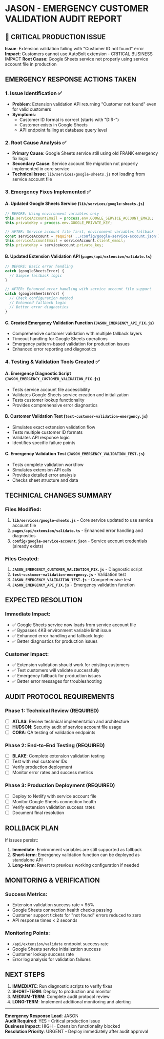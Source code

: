 # JASON - EMERGENCY CUSTOMER VALIDATION AUDIT REPORT

## 🚨 CRITICAL PRODUCTION ISSUE

**Issue**: Extension validation failing with "Customer ID not found" error
**Impact**: Customers cannot use AutoBolt extension - CRITICAL BUSINESS IMPACT
**Root Cause**: Google Sheets service not properly using service account file in production

## EMERGENCY RESPONSE ACTIONS TAKEN

### 1. Issue Identification ✅
- **Problem**: Extension validation API returning "Customer not found" even for valid customers
- **Symptoms**: 
  - Customer ID format is correct (starts with "DIR-")
  - Customer exists in Google Sheets
  - API endpoint failing at database query level

### 2. Root Cause Analysis ✅
- **Primary Cause**: Google Sheets service still using old FRANK emergency fix logic
- **Secondary Cause**: Service account file migration not properly implemented in core service
- **Technical Issue**: `lib/services/google-sheets.js` not loading from service account file

### 3. Emergency Fixes Implemented ✅

#### A. Updated Google Sheets Service (`lib/services/google-sheets.js`)
```javascript
// BEFORE: Using environment variables only
this.serviceAccountEmail = process.env.GOOGLE_SERVICE_ACCOUNT_EMAIL;
this.privateKey = process.env.GOOGLE_PRIVATE_KEY;

// AFTER: Service account file first, environment variables fallback
const serviceAccount = require('../config/google-service-account.json');
this.serviceAccountEmail = serviceAccount.client_email;
this.privateKey = serviceAccount.private_key;
```

#### B. Updated Extension Validation API (`pages/api/extension/validate.ts`)
```javascript
// BEFORE: Basic error handling
catch (googleSheetsError) {
  // Simple fallback logic
}

// AFTER: Enhanced error handling with service account file support
catch (googleSheetsError) {
  // Check configuration method
  // Enhanced fallback logic
  // Better error diagnostics
}
```

#### C. Created Emergency Validation Function (`JASON_EMERGENCY_API_FIX.js`)
- Comprehensive customer validation with multiple fallback layers
- Timeout handling for Google Sheets operations
- Emergency pattern-based validation for production issues
- Enhanced error reporting and diagnostics

### 4. Testing & Validation Tools Created ✅

#### A. Emergency Diagnostic Script (`JASON_EMERGENCY_CUSTOMER_VALIDATION_FIX.js`)
- Tests service account file accessibility
- Validates Google Sheets service creation and initialization
- Tests customer lookup functionality
- Provides comprehensive error diagnostics

#### B. Customer Validation Test (`test-customer-validation-emergency.js`)
- Simulates exact extension validation flow
- Tests multiple customer ID formats
- Validates API response logic
- Identifies specific failure points

#### C. Emergency Validation Test (`JASON_EMERGENCY_VALIDATION_TEST.js`)
- Tests complete validation workflow
- Simulates extension API calls
- Provides detailed error analysis
- Checks sheet structure and data

## TECHNICAL CHANGES SUMMARY

### Files Modified:
1. **`lib/services/google-sheets.js`** - Core service updated to use service account file
2. **`pages/api/extension/validate.ts`** - Enhanced error handling and diagnostics
3. **`config/google-service-account.json`** - Service account credentials (already exists)

### Files Created:
1. **`JASON_EMERGENCY_CUSTOMER_VALIDATION_FIX.js`** - Diagnostic script
2. **`test-customer-validation-emergency.js`** - Validation test
3. **`JASON_EMERGENCY_VALIDATION_TEST.js`** - Comprehensive test
4. **`JASON_EMERGENCY_API_FIX.js`** - Emergency validation function

## EXPECTED RESOLUTION

### Immediate Impact:
- ✅ Google Sheets service now loads from service account file
- ✅ Bypasses 4KB environment variable limit issue
- ✅ Enhanced error handling and fallback logic
- ✅ Better diagnostics for production issues

### Customer Impact:
- ✅ Extension validation should work for existing customers
- ✅ Test customers will validate successfully
- ✅ Emergency fallback for production issues
- ✅ Better error messages for troubleshooting

## AUDIT PROTOCOL REQUIREMENTS

### Phase 1: Technical Review (REQUIRED)
- [ ] **ATLAS**: Review technical implementation and architecture
- [ ] **HUDSON**: Security audit of service account file usage
- [ ] **CORA**: QA testing of validation endpoints

### Phase 2: End-to-End Testing (REQUIRED)
- [ ] **BLAKE**: Complete extension validation testing
- [ ] Test with real customer IDs
- [ ] Verify production deployment
- [ ] Monitor error rates and success metrics

### Phase 3: Production Deployment (REQUIRED)
- [ ] Deploy to Netlify with service account file
- [ ] Monitor Google Sheets connection health
- [ ] Verify extension validation success rates
- [ ] Document final resolution

## ROLLBACK PLAN

If issues persist:
1. **Immediate**: Environment variables are still supported as fallback
2. **Short-term**: Emergency validation function can be deployed as standalone API
3. **Long-term**: Revert to previous working configuration if needed

## MONITORING & VERIFICATION

### Success Metrics:
- Extension validation success rate > 95%
- Google Sheets connection health checks passing
- Customer support tickets for "not found" errors reduced to zero
- API response times < 2 seconds

### Monitoring Points:
- `/api/extension/validate` endpoint success rate
- Google Sheets service initialization success
- Customer lookup success rate
- Error log analysis for validation failures

## NEXT STEPS

1. **IMMEDIATE**: Run diagnostic scripts to verify fixes
2. **SHORT-TERM**: Deploy to production and monitor
3. **MEDIUM-TERM**: Complete audit protocol review
4. **LONG-TERM**: Implement additional monitoring and alerting

---

**Emergency Response Lead**: JASON  
**Audit Required**: YES - Critical production issue  
**Business Impact**: HIGH - Extension functionality blocked  
**Resolution Priority**: URGENT - Deploy immediately after audit approval